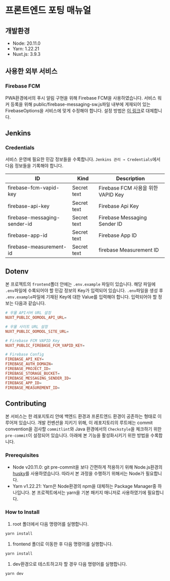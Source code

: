 # 프론트엔드 포팅 매뉴얼

## 개발환경

- Node: 20.11.0
- Yarn: 1.22.21
- Nuxt.js: 3.9.3

## 사용한 외부 서비스

### Firebase FCM

PWA환경에서의 푸시 알림 구현을 위해 Firebase FCM을 사용하였습니다. 서비스 워커 등록을 위해 public/firebase-messaging-sw.js파일 내부에 게재되어 있는 FirebaseOptions을 서비스에 맞게 수정해야 합니다. 설정 방법은 [이 링크](https://firebase.google.com/docs/cloud-messaging/js/receive?hl=ko)로 대체합니다.

## Jenkins

### Credentials

서비스 운영에 필요한 민감 정보들을 수록합니다. `Jenkins 관리 → Credentials`에서 다음 정보들을 기록해야 합니다.

| ID                           | Kind        | Description                        |
| ---------------------------- | ----------- | ---------------------------------- |
| firebase-fcm-vapid-key       | Secret text | Firebase FCM 사용을 위한 VAPID Key |
| firebase-api-key             | Secret text | Firebase Api Key                   |
| firebase-messaging-sender-id | Secret text | Firebase Messaging Sender ID       |
| firebase-app-id              | Secret text | Firebase App ID                    |
| firebase-measurement-id      | Secret text | firebase Measurement ID            |

## Dotenv

본 프로젝트의 `frontend`폴더 안에는 `.env.example` 파일이 있습니다. 해당 파일에 `.env`파일에 수록되어야 할 민감 정보의 Key가 입력되어 있습니다. `.env`파일을 생성 후 `.env.example`파일에 기재된 Key에 대한 Value를 입력해야 합니다. 입력되어야 할 정보는 다음과 같습니다.

```toml
# 우물 API서버 URL 설정
NUXT_PUBLIC_OOMOOL_API_URL=

# 우물 사이트 URL 설정
NUXT_PUBLIC_OOMOOL_SITE_URL=

# Firebase FCM VAPID Key
NUXT_PUBLIC_FIREBASE_FCM_VAPID_KEY=

# Firebase Config
FIREBASE_API_KEY=
FIREBASE_AUTH_DOMAIN=
FIREBASE_PROJECT_ID=
FIREBASE_STORAGE_BUCKET=
FIREBASE_MESSAGING_SENDER_ID=
FIREBASE_APP_ID=
FIREBASE_MEASUREMENT_ID=
```

## Contributing

본 서비스는 한 레포지토리 안에 백엔드 환경과 프론트엔드 환경이 공존하는 형태로 이루어져 있습니다. 개발 컨벤션을 지키기 위해, 이 레포지토리의 루트에는 commit convention을 검사할 `commitlint`와 Java 환경에서의 `Checkstyle`을 체크하기 위한 `pre-commit`이 설정되어 있습니다. 아래에 본 기능을 활성화시키기 위한 방법을 수록합니다.

### Prerequisites

- Node v20.11.0: git pre-commit을 보다 간편하게 적용하기 위해 Node.js환경의 [husky](https://typicode.github.io/husky/)를 사용하였습니다. 따라서 본 과정을 수행하기 위해서는 Node가 필요합니다.
- Yarn v1.22.21: Yarn은 Node환경의 npm을 대체하는 Package Manager중 하나입니다. 본 프로젝트에서는 yarn을 기본 패키지 매니저로 사용하였기에 필요합니다.

### How to Install

1. root 폴더에서 다음 명령어를 실행합니다.

```bash
yarn install
```

1. frontend 폴더로 이동한 후 다음 명령어를 실행합니다.

```bash
yarn install
```

1. dev환경으로 테스트하고자 할 경우 다음 명령어를 실행합니다.

```bash
yarn dev
```
